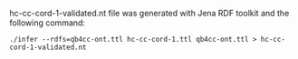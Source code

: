 hc-cc-cord-1-validated.nt file was generated with Jena RDF toolkit and the following command:

```
./infer --rdfs=qb4cc-ont.ttl hc-cc-cord-1.ttl qb4cc-ont.ttl > hc-cc-cord-1-validated.nt
```
